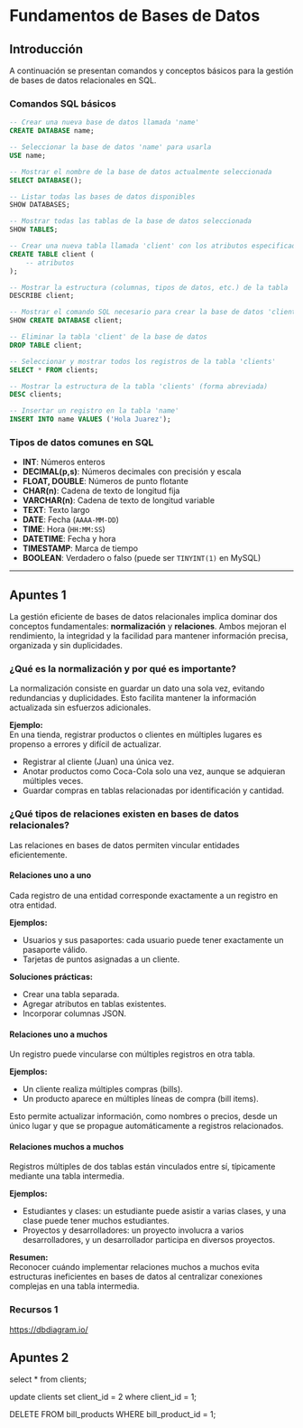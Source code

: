 # Fundamentos de Bases de Datos
## Introducción

A continuación se presentan comandos y conceptos básicos para la gestión de bases de datos relacionales en SQL.

### Comandos SQL básicos

```sql
-- Crear una nueva base de datos llamada 'name'
CREATE DATABASE name;
```

```sql
-- Seleccionar la base de datos 'name' para usarla
USE name;
```

```sql
-- Mostrar el nombre de la base de datos actualmente seleccionada
SELECT DATABASE();
```

```sql
-- Listar todas las bases de datos disponibles
SHOW DATABASES;
```

```sql
-- Mostrar todas las tablas de la base de datos seleccionada
SHOW TABLES;
```

```sql
-- Crear una nueva tabla llamada 'client' con los atributos especificados
CREATE TABLE client (
    -- atributos
);
```

```sql
-- Mostrar la estructura (columnas, tipos de datos, etc.) de la tabla 'client'
DESCRIBE client;
```

```sql
-- Mostrar el comando SQL necesario para crear la base de datos 'client'
SHOW CREATE DATABASE client;
```

```sql
-- Eliminar la tabla 'client' de la base de datos
DROP TABLE client;
```

```sql
-- Seleccionar y mostrar todos los registros de la tabla 'clients'
SELECT * FROM clients;
```

```sql
-- Mostrar la estructura de la tabla 'clients' (forma abreviada)
DESC clients;
```

```sql
-- Insertar un registro en la tabla 'name'
INSERT INTO name VALUES ('Hola Juarez');
```

### Tipos de datos comunes en SQL

- **INT**: Números enteros
- **DECIMAL(p,s)**: Números decimales con precisión y escala
- **FLOAT, DOUBLE**: Números de punto flotante
- **CHAR(n)**: Cadena de texto de longitud fija
- **VARCHAR(n)**: Cadena de texto de longitud variable
- **TEXT**: Texto largo
- **DATE**: Fecha (`AAAA-MM-DD`)
- **TIME**: Hora (`HH:MM:SS`)
- **DATETIME**: Fecha y hora
- **TIMESTAMP**: Marca de tiempo
- **BOOLEAN**: Verdadero o falso (puede ser `TINYINT(1)` en MySQL)

---

## Apuntes 1

La gestión eficiente de bases de datos relacionales implica dominar dos conceptos fundamentales: **normalización** y **relaciones**. Ambos mejoran el rendimiento, la integridad y la facilidad para mantener información precisa, organizada y sin duplicidades.

### ¿Qué es la normalización y por qué es importante?

La normalización consiste en guardar un dato una sola vez, evitando redundancias y duplicidades. Esto facilita mantener la información actualizada sin esfuerzos adicionales.

**Ejemplo:**  
En una tienda, registrar productos o clientes en múltiples lugares es propenso a errores y difícil de actualizar.  
- Registrar al cliente (Juan) una única vez.
- Anotar productos como Coca-Cola solo una vez, aunque se adquieran múltiples veces.
- Guardar compras en tablas relacionadas por identificación y cantidad.

### ¿Qué tipos de relaciones existen en bases de datos relacionales?

Las relaciones en bases de datos permiten vincular entidades eficientemente.

#### Relaciones uno a uno

Cada registro de una entidad corresponde exactamente a un registro en otra entidad.

**Ejemplos:**
- Usuarios y sus pasaportes: cada usuario puede tener exactamente un pasaporte válido.
- Tarjetas de puntos asignadas a un cliente.

**Soluciones prácticas:**
- Crear una tabla separada.
- Agregar atributos en tablas existentes.
- Incorporar columnas JSON.

#### Relaciones uno a muchos

Un registro puede vincularse con múltiples registros en otra tabla.

**Ejemplos:**
- Un cliente realiza múltiples compras (bills).
- Un producto aparece en múltiples líneas de compra (bill items).

Esto permite actualizar información, como nombres o precios, desde un único lugar y que se propague automáticamente a registros relacionados.

#### Relaciones muchos a muchos

Registros múltiples de dos tablas están vinculados entre sí, típicamente mediante una tabla intermedia.

**Ejemplos:**
- Estudiantes y clases: un estudiante puede asistir a varias clases, y una clase puede tener muchos estudiantes.
- Proyectos y desarrolladores: un proyecto involucra a varios desarrolladores, y un desarrollador participa en diversos proyectos.

**Resumen:**  
Reconocer cuándo implementar relaciones muchos a muchos evita estructuras ineficientes en bases de datos al centralizar conexiones complejas en una tabla intermedia.

### Recursos 1
https://dbdiagram.io/

## Apuntes 2
select * from clients;

update clients set client_id = 2 where client_id = 1;

DELETE FROM bill_products WHERE bill_product_id = 1;